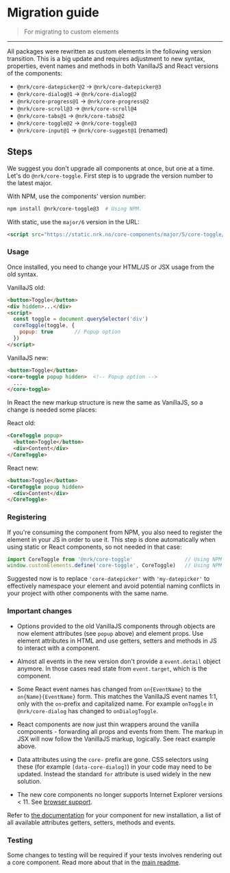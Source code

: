 # Migration guide

> For migrating to custom elements

---

All packages were rewritten as custom elements in the following version transition.
This is a big update and requires adjustment to new syntax, properties, event names and methods in both VanillaJS and
React versions of the components:


* `@nrk/core-datepicker@2` &rarr; `@nrk/core-datepicker@3`
* `@nrk/core-dialog@1` &rarr; `@nrk/core-dialog@2`
* `@nrk/core-progress@1` &rarr; `@nrk/core-progress@2`
* `@nrk/core-scroll@3` &rarr; `@nrk/core-scroll@4`
* `@nrk/core-tabs@1` &rarr; `@nrk/core-tabs@2`
* `@nrk/core-toggle@2` &rarr; `@nrk/core-toggle@3`
* `@nrk/core-input@1` &rarr; `@nrk/core-suggest@1` (renamed)


## Steps

We suggest you don't upgrade all components at once, but one at a time. Let's do
`@nrk/core-toggle`. First step is to upgrade the version number to the latest major.

With NPM, use the components' version number:

```sh
npm install @nrk/core-toggle@3  # Using NPM.
```

With static, use the `major/6` version in the URL:

```html
<script src="https://static.nrk.no/core-components/major/5/core-toggle/core-toggle.min.js"></script>  <!-- Using static -->
```

### Usage

Once installed, you need to change your HTML/JS or JSX usage from the old syntax.

VanillaJS old:

```html
<button>Toggle</button>
<div hidden>...</div>
<script>
  const toggle = document.querySelector('div')
  coreToggle(toggle, {
    popup: true       // Popup option
  })
</script>
```

VanillaJS new:

```html
<button>Toggle</button>
<core-toggle popup hidden>  <!-- Popup option -->
  ...
</core-toggle>
```


In React the new markup structure is new the same as VanillaJS, so a change is needed some places:

React old:
```html
<CoreToggle popup>
  <button>Toggle</button>
  <div>Content</div>
</CoreToggle>
```
React new:

```html
<button>Toggle</button>
<CoreToggle popup hidden>
  <div>Content</div>
</CoreToggle>
```

### Registering

If you're consuming the component from NPM, you also need to register the element in your JS in order to use it.
This step is done automatically when using static or React components, so not needed in that case:

```js
import CoreToggle from '@nrk/core-toggle'                 // Using NPM
window.customElements.define('core-toggle', CoreToggle)   // Using NPM
```

Suggested now is to replace `'core-datepicker'` with `'my-datepicker'` to effectively namespace your element
and avoid potential naming conflicts in your project with other components with the same name.


### Important changes

- Options provided to the old VanillaJS components through objects are now element attributes (see `popup` above) and element props. Use element attributes in HTML and use getters, setters and methods in JS to interact with a component.

- Almost all events in the new version don't provide a `event.detail` object anymore. In those cases read state from `event.target`,
which is the component.

- Some React event names has changed from `on{EventName}` to the `on{Name}{EventName}` form. This matches the VanillaJS event names 1:1,
only with the `on`-prefix and capitalized name. For example `onToggle` in `@nrk/core-dialog` has changed to `onDialogToggle`.

- React components are now just thin wrappers around the vanilla components - forwarding all props and events from them.
The markup in JSX will now follow the VanillaJS markup, logically. See react example above.

- Data attributes using the `core-` prefix are gone. CSS selectors using these (for example `[data-core-dialog]`)
in your code may need to be updated. Instead the standard `for` attribute is used widely in the new solution.

- The new core components no longer supports Internet Explorer versions < 11. See [browser support](?readme.md#browser-support).


Refer to [the documentation](https://static.nrk.no/core-components/latest/index.html)
for your component for new installation, a list of all available attributes getters, setters, methods and events.


### Testing

Some changes to testing will be required if your tests involves rendering out a core component.
Read more about that in the [main readme](?readme.md#testing).
